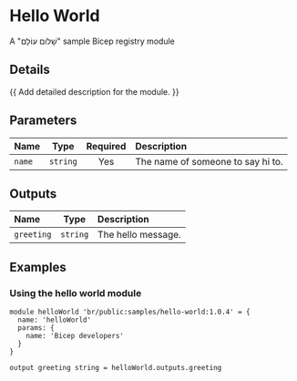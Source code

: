 # Hello World

A "שָׁלוֹם עוֹלָם" sample Bicep registry module

## Details

{{ Add detailed description for the module. }}

## Parameters

| Name   | Type     | Required | Description                       |
| :----- | :------: | :------: | :-------------------------------- |
| `name` | `string` | Yes      | The name of someone to say hi to. |

## Outputs

| Name       | Type     | Description        |
| :--------- | :------: | :----------------- |
| `greeting` | `string` | The hello message. |

## Examples

### Using the hello world module

```bicep
module helloWorld 'br/public:samples/hello-world:1.0.4' = {
  name: 'helloWorld'
  params: {
    name: 'Bicep developers'
  }
}

output greeting string = helloWorld.outputs.greeting
```